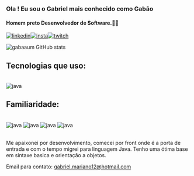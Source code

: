 ### Ola ! Eu sou o Gabriel mais conhecido como Gabão
#### Homem preto Desenvolvedor de Software.✋🏿 

[![linkedin](https://img.shields.io/badge/LinkedIn-0077B5?style=for-the-badge&logo=linkedin&logoColor=white)](https://www.linkedin.com/in/gabriel-mariano-8408a3145/)[![insta](https://img.shields.io/badge/Instagram-E4405F?style=for-the-badge&logo=instagram&logoColor=white)](https://www.instagram.com/gabaaum/)[![twitch](https://img.shields.io/badge/Twitch-9146FF?style=for-the-badge&logo=twitch&logoColor=white)](https://www.twitch.com/gabaaum/)

![gabaaum GitHub stats](https://github-readme-stats.vercel.app/api?username=gabaaum&show_icons=true&theme=dark)

## Tecnologias que uso:

<div style= "display: inline_block"><br/>
  <img align="center" alt= "java" src= "https://img.shields.io/badge/Java-ED8B00?style=for-the-badge&logo=java&logoColor=white"/>
     
     
     
</div>

## Familiaridade:

<div style= "display: inline_block"><br/>
  <img align="center" alt= "java" src= "https://img.shields.io/badge/Python-14354C?style=for-the-badge&logo=python&logoColor=white"/>
  <img align="center" alt= "java" src= "https://img.shields.io/badge/HTML-239120?style=for-the-badge&logo=html5&logoColor=white"/>
  <img align="center" alt= "java" src= "https://img.shields.io/badge/CSS-239120?&style=for-the-badge&logo=css3&logoColor=white"/>
  <img align="center" alt= "java" src= "https://img.shields.io/badge/Linux-FCC624?style=for-the-badge&logo=linux&logoColor=black"/>
     
     
     
</div> <br/>

Me apaixonei por desenvolvimento, comecei por front onde é a porta de entrada e com o tempo migrei para linguagem Java. Tenho uma ótima base
em sintaxe basica e orientação a objetos.

Email para contato: gabriel.mariano12@hotmail.com

